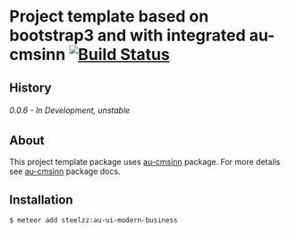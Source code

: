 # Project template based on bootstrap3 and with integrated au-cmsinn [![Build Status](https://travis-ci.org/SteelzZ/au-ui-modern-business.svg?branch=master)](https://travis-ci.org/SteelzZ/au-ui-modern-business)

## History

###### 0.0.6 - In Development, unstable

## About

This project template package uses [au-cmsinn](https://github.com/SteelzZ/au-cmsinn) package. For more details see [au-cmsinn](https://github.com/SteelzZ/au-cmsinn) package docs.

## Installation

``` sh
$ meteor add steelzz:au-ui-modern-business
```
